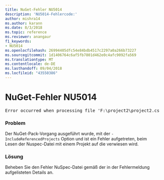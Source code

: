 ```yaml
---
title: NuGet-Fehler NU5014
description: 'NU5014-Fehlercode:'
author: mishra14
ms.author: karann
ms.date: 8/3/2018
ms.topic: reference
ms.reviewer: anangaur
f1_keywords:
- NU5014
ms.openlocfilehash: 26994405dfc54e84bdb4517c2297a0a266b73227
ms.sourcegitcommit: 1d1406764c6af5fb7801d462e0c4afc9092fa569
ms.translationtype: MT
ms.contentlocale: de-DE
ms.lasthandoff: 09/04/2018
ms.locfileid: "43550386"
---
```

# <a name="nuget-error-nu5014"></a>NuGet-Fehler NU5014
<pre>Error occurred when processing file 'F:\project2\project2.csproj': The 'id' start tag on line 4 position 10 does not match the end tag of 'ids'. Line 4, position 20.</pre>

### <a name="issue"></a>Problem

Der NuGet-Pack-Vorgang ausgeführt wurde, mit der `-IncludeReferencedProjects` Option und ist ein Fehler aufgetreten, beim Lesen der Nuspec-Datei mit einem Projekt auf die verwiesen wird.


### <a name="solution"></a>Lösung

Beheben Sie den Fehler NuSpec-Datei gemäß der in der Fehlermeldung aufgelisteten Details an.

